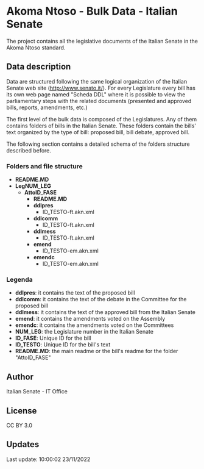# Akoma Ntoso - Bulk Data - Italian Senate #

The project contains all the legislative documents of the Italian Senate in the Akoma Ntoso standard.

## Data description ##

Data are structured following the same logical organization of the Italian Senate web site (http://www.senato.it/). For every Legislature every bill has its own web page named "Scheda DDL" where it is possible to view the parliamentary steps with the related documents (presented and approved bills, reports, amendments, etc.)  

The first level of the bulk data is composed of the Legislatures. Any of them contains folders of bills in the Italian Senate. These folders contain the bills' text organized by the type of bill: proposed bill, bill debate, approved bill.

The following section contains a detailed schema of the folders structure described before.

### Folders and file structure ###

* **README.MD**
* **LegNUM_LEG**
    * **AttoID_FASE**
        * **README.MD**    
        *   **ddlpres**
            * ID_TESTO-ft.akn.xml
        *   **ddlcomm**
            * ID_TESTO-ft.akn.xml
        *   **ddlmess**
            * ID_TESTO-ft.akn.xml
        *   **emend**
            * ID_TESTO-em.akn.xml
        *   **emendc**
            * ID_TESTO-em.akn.xml
    

### Legenda ###

* **ddlpres**:    it contains the text of the proposed bill
* **ddlcomm**:    it contains the text of the debate in the Committee for the proposed bill
* **ddlmess**:    it contains the text of the approved bill from the Italian Senate
* **emend**:      it contains the amendments voted on the Assembly  
* **emendc**:     it contains the amendments voted on the Committees 
* **NUM_LEG**:    the Legislature number in the Italian Senate  
* **ID_FASE**:    Unique ID for the bill
* **ID_TESTO**:   Unique ID for the bill's text
* **README.MD**:  the main readme or the bill's readme for the folder "AttoID_FASE"

## Author ##

Italian Senate - IT Office

## License ##

CC BY 3.0

## Updates ##

Last update: 10:00:02 23/11/2022